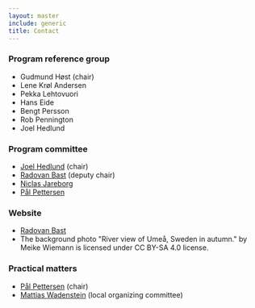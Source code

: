 ```yaml
---
layout: master
include: generic
title: Contact
---
```


### Program reference group

- Gudmund Høst (chair)
- Lene Krøl Andersen
- Pekka Lehtovuori
- Hans Eide
- Bengt Persson
- Rob Pennington
- Joel Hedlund

### Program committee

- [Joel Hedlund](mailto:joel@nsc.liu.se) (chair)
- [Radovan Bast](mailto:radovan.bast@uit.no) (deputy chair)
- [Niclas Jareborg](mailto:niclas.jareborg@bils.se)
- [Pål Pettersen](mailto:paal.pettersen@nordforsk.org)

### Website

- [Radovan Bast](mailto:radovan.bast@uit.no)
- The background photo "River view of Umeå, Sweden in autumn." by Meike Wiemann is licensed under CC BY-SA 4.0 license.

### Practical matters

- [Pål Pettersen](mailto:paal.pettersen@nordforsk.org) (chair)
- [Mattias Wadenstein](mailto:maswan@ndgf.org) (local organizing committee)
